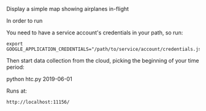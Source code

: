 Display a simple map showing airplanes in-flight

In order to run

You need to have a service account's credentials in your path, so run:

	export GOOGLE_APPLICATION_CREDENTIALS="/path/to/service/account/credentials.json"

Then start data collection from the cloud, picking the beginning of your time period:

python htc.py 2019-06-01

Runs at:

	http://localhost:11156/


